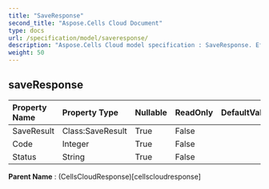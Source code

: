 ```yaml
---
title: "SaveResponse"
second_title: "Aspose.Cells Cloud Document"
type: docs
url: /specification/model/saveresponse/
description: "Aspose.Cells Cloud model specification : SaveResponse. Effortlessly handle Excel and other spreadsheet documents with features like opening, generating, editing, splitting, merging, comparing, and converting."
weight: 50
---
```


## **saveResponse**

 

| Property Name | Property Type | Nullable |  ReadOnly | DefaultValue | Description | 
| :- | :- | :- |:- |  :- | :- |
| SaveResult | Class:SaveResult | True |  False |  |  |  
| Code | Integer | True |  False |  |  |  
| Status | String | True |  False |  |  |  

**Parent Name** : (CellsCloudResponse)[cellscloudresponse]

